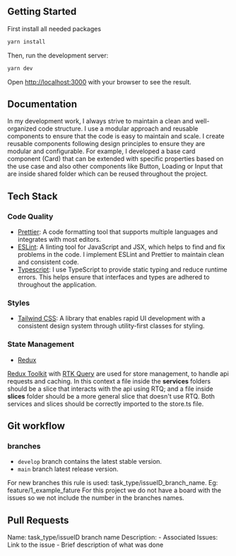 
## Getting Started

First install all needed packages

```bash
yarn install
```

Then, run the development server:

```bash
yarn dev
```

Open [http://localhost:3000](http://localhost:3000) with your browser to see the result.

## Documentation

In my development work, I always strive to maintain a clean and well-organized code structure. I use a modular approach and reusable components to ensure that the code is easy to maintain and scale. I create reusable components following design principles to ensure they are modular and configurable. For example, I developed a base card component (Card) that can be extended with specific properties based on the use case and also other components like Button, Loading or Input that are inside shared folder which can be reused throughout the project.

## Tech Stack

### Code Quality

- [Prettier](https://prettier.io/): A code formatting tool that supports multiple languages and integrates with most editors.
- [ESLint](https://eslint.org/): A linting tool for JavaScript and JSX, which helps to find and fix problems in the code.
  I implement ESLint and Prettier to maintain clean and consistent code. 
- [Typescript](https://www.typescriptlang.org/): I use TypeScript to provide static typing and reduce runtime errors. This helps ensure that interfaces and types are adhered to throughout the application.

### Styles 

- [Tailwind CSS](https://tailwindcss.com/): A library that enables rapid UI development with a consistent design system through utility-first classes for styling.

### State Management

- [Redux](https://redux.js.org/)

[Redux Toolkit](https://redux-toolkit.js.org/) with [RTK Query](https://redux-toolkit.js.org/rtk-query/overview) are used for store management, to handle api requests and caching. In this context a file inside the **services** folders should be a slice that interacts with the api using RTQ; and a file inside **slices** folder should be a more general slice that doesn't use RTQ. Both services and slices should be correctly imported to the store.ts file.

## Git workflow

### branches 

- `develop` branch contains the latest stable version. 
- `main` branch latest release version. 

For new branches this rule is used: task_type/issueID_branch_name. Eg: feature/1_example_fature
For this project we do not have a board with the issues so we not include the number in the branches names.

## Pull Requests

Name: task_type/issueID branch name
Description:
    - Associated Issues: Link to the issue 
    - Brief description of what was done


